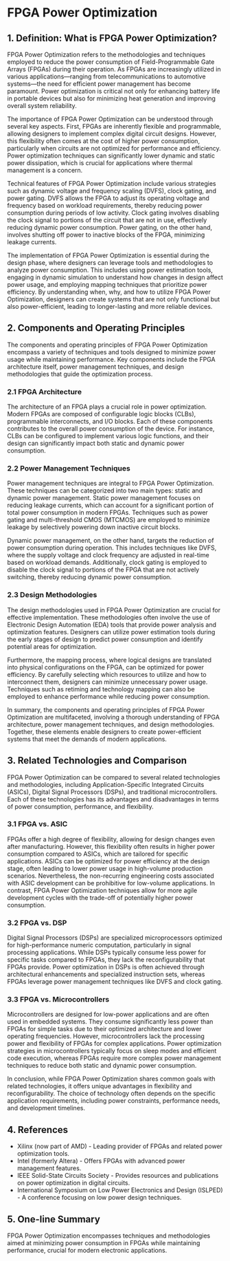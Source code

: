 # FPGA Power Optimization

## 1. Definition: What is **FPGA Power Optimization**?
FPGA Power Optimization refers to the methodologies and techniques employed to reduce the power consumption of Field-Programmable Gate Arrays (FPGAs) during their operation. As FPGAs are increasingly utilized in various applications—ranging from telecommunications to automotive systems—the need for efficient power management has become paramount. Power optimization is critical not only for enhancing battery life in portable devices but also for minimizing heat generation and improving overall system reliability.

The importance of FPGA Power Optimization can be understood through several key aspects. First, FPGAs are inherently flexible and programmable, allowing designers to implement complex digital circuit designs. However, this flexibility often comes at the cost of higher power consumption, particularly when circuits are not optimized for performance and efficiency. Power optimization techniques can significantly lower dynamic and static power dissipation, which is crucial for applications where thermal management is a concern.

Technical features of FPGA Power Optimization include various strategies such as dynamic voltage and frequency scaling (DVFS), clock gating, and power gating. DVFS allows the FPGA to adjust its operating voltage and frequency based on workload requirements, thereby reducing power consumption during periods of low activity. Clock gating involves disabling the clock signal to portions of the circuit that are not in use, effectively reducing dynamic power consumption. Power gating, on the other hand, involves shutting off power to inactive blocks of the FPGA, minimizing leakage currents.

The implementation of FPGA Power Optimization is essential during the design phase, where designers can leverage tools and methodologies to analyze power consumption. This includes using power estimation tools, engaging in dynamic simulation to understand how changes in design affect power usage, and employing mapping techniques that prioritize power efficiency. By understanding when, why, and how to utilize FPGA Power Optimization, designers can create systems that are not only functional but also power-efficient, leading to longer-lasting and more reliable devices.

## 2. Components and Operating Principles
The components and operating principles of FPGA Power Optimization encompass a variety of techniques and tools designed to minimize power usage while maintaining performance. Key components include the FPGA architecture itself, power management techniques, and design methodologies that guide the optimization process.

### 2.1 FPGA Architecture
The architecture of an FPGA plays a crucial role in power optimization. Modern FPGAs are composed of configurable logic blocks (CLBs), programmable interconnects, and I/O blocks. Each of these components contributes to the overall power consumption of the device. For instance, CLBs can be configured to implement various logic functions, and their design can significantly impact both static and dynamic power consumption.

### 2.2 Power Management Techniques
Power management techniques are integral to FPGA Power Optimization. These techniques can be categorized into two main types: static and dynamic power management. Static power management focuses on reducing leakage currents, which can account for a significant portion of total power consumption in modern FPGAs. Techniques such as power gating and multi-threshold CMOS (MTCMOS) are employed to minimize leakage by selectively powering down inactive circuit blocks.

Dynamic power management, on the other hand, targets the reduction of power consumption during operation. This includes techniques like DVFS, where the supply voltage and clock frequency are adjusted in real-time based on workload demands. Additionally, clock gating is employed to disable the clock signal to portions of the FPGA that are not actively switching, thereby reducing dynamic power consumption.

### 2.3 Design Methodologies
The design methodologies used in FPGA Power Optimization are crucial for effective implementation. These methodologies often involve the use of Electronic Design Automation (EDA) tools that provide power analysis and optimization features. Designers can utilize power estimation tools during the early stages of design to predict power consumption and identify potential areas for optimization.

Furthermore, the mapping process, where logical designs are translated into physical configurations on the FPGA, can be optimized for power efficiency. By carefully selecting which resources to utilize and how to interconnect them, designers can minimize unnecessary power usage. Techniques such as retiming and technology mapping can also be employed to enhance performance while reducing power consumption.

In summary, the components and operating principles of FPGA Power Optimization are multifaceted, involving a thorough understanding of FPGA architecture, power management techniques, and design methodologies. Together, these elements enable designers to create power-efficient systems that meet the demands of modern applications.

## 3. Related Technologies and Comparison
FPGA Power Optimization can be compared to several related technologies and methodologies, including Application-Specific Integrated Circuits (ASICs), Digital Signal Processors (DSPs), and traditional microcontrollers. Each of these technologies has its advantages and disadvantages in terms of power consumption, performance, and flexibility.

### 3.1 FPGA vs. ASIC
FPGAs offer a high degree of flexibility, allowing for design changes even after manufacturing. However, this flexibility often results in higher power consumption compared to ASICs, which are tailored for specific applications. ASICs can be optimized for power efficiency at the design stage, often leading to lower power usage in high-volume production scenarios. Nevertheless, the non-recurring engineering costs associated with ASIC development can be prohibitive for low-volume applications. In contrast, FPGA Power Optimization techniques allow for more agile development cycles with the trade-off of potentially higher power consumption.

### 3.2 FPGA vs. DSP
Digital Signal Processors (DSPs) are specialized microprocessors optimized for high-performance numeric computation, particularly in signal processing applications. While DSPs typically consume less power for specific tasks compared to FPGAs, they lack the reconfigurability that FPGAs provide. Power optimization in DSPs is often achieved through architectural enhancements and specialized instruction sets, whereas FPGAs leverage power management techniques like DVFS and clock gating.

### 3.3 FPGA vs. Microcontrollers
Microcontrollers are designed for low-power applications and are often used in embedded systems. They consume significantly less power than FPGAs for simple tasks due to their optimized architecture and lower operating frequencies. However, microcontrollers lack the processing power and flexibility of FPGAs for complex applications. Power optimization strategies in microcontrollers typically focus on sleep modes and efficient code execution, whereas FPGAs require more complex power management techniques to reduce both static and dynamic power consumption.

In conclusion, while FPGA Power Optimization shares common goals with related technologies, it offers unique advantages in flexibility and reconfigurability. The choice of technology often depends on the specific application requirements, including power constraints, performance needs, and development timelines.

## 4. References
- Xilinx (now part of AMD) - Leading provider of FPGAs and related power optimization tools.
- Intel (formerly Altera) - Offers FPGAs with advanced power management features.
- IEEE Solid-State Circuits Society - Provides resources and publications on power optimization in digital circuits.
- International Symposium on Low Power Electronics and Design (ISLPED) - A conference focusing on low power design techniques.

## 5. One-line Summary
FPGA Power Optimization encompasses techniques and methodologies aimed at minimizing power consumption in FPGAs while maintaining performance, crucial for modern electronic applications.
